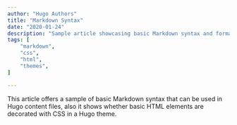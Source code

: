 ```yaml
---
author: "Hugo Authors"
title: "Markdown Syntax"
date: "2020-01-24"
description: "Sample article showcasing basic Markdown syntax and formatting for HTML elements."
tags: [
    "markdown",
    "css",
    "html",
    "themes",
]

---
```


This article offers a sample of basic Markdown syntax that can be used in Hugo content files, also it shows whether basic HTML elements are decorated with CSS in a Hugo theme.
